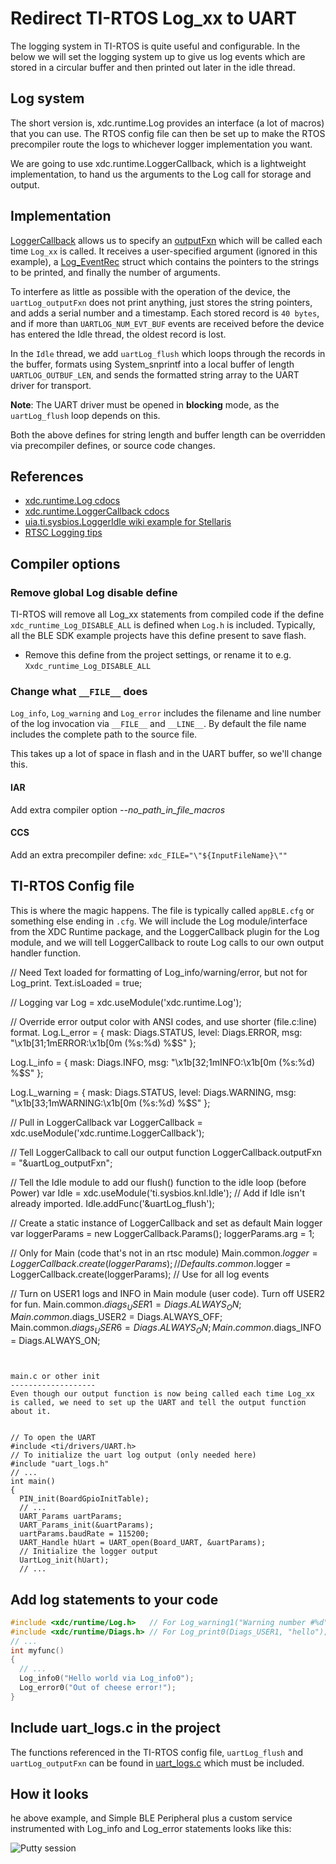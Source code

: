 Redirect TI-RTOS Log_xx to UART
========
The logging system in TI-RTOS is quite useful and configurable. In the below we will set the logging system up to give us log events which are stored in a circular buffer and then printed out later in the idle thread.

Log system
----------
The short version is, xdc.runtime.Log provides an interface (a lot of macros) that you can use. The RTOS config file can then be set up to make the RTOS precompiler route the logs to whichever logger implementation you want.

We are going to use xdc.runtime.LoggerCallback, which is a lightweight implementation, to hand us the arguments to the Log call for storage and output.

Implementation
--------------
[LoggerCallback][LoggerCallback] allows us to specify an [outputFxn][outputFxn] which will be called each time `Log_xx` is called. It receives a user-specified argument (ignored in this example), a [Log_EventRec][Log_EventRec] struct which contains the pointers to the strings to be printed, and finally the number of arguments.

To interfere as little as possible with the operation of the device, the `uartLog_outputFxn` does not print anything, just stores the string pointers, and adds a serial number and a timestamp. Each stored record is `40 bytes`, and if more than `UARTLOG_NUM_EVT_BUF` events are received before the device has entered the Idle thread, the oldest record is lost.

In the `Idle` thread, we add `uartLog_flush` which loops through the records in the buffer, formats using System_snprintf into a local buffer of length `UARTLOG_OUTBUF_LEN`, and sends the formatted string array to the UART driver for transport.

**Note**: The UART driver must be opened in **blocking** mode, as the `uartLog_flush` loop depends on this.

Both the above defines for string length and buffer length can be overridden via precompiler defines, or source code changes.


References
----------
* [xdc.runtime.Log cdocs](http://rtsc.eclipse.org/cdoc-tip/xdc/runtime/Log.html)
* [xdc.runtime.LoggerCallback cdocs](http://rtsc.eclipse.org/cdoc-tip/xdc/runtime/LoggerCallback.html)
* [uia.ti.sysbios.LoggerIdle wiki example for Stellaris](http://processors.wiki.ti.com/index.php/LoggerIdle_Uart)
* [RTSC Logging tips](http://rtsc.eclipse.org/docs-tip/Using_xdc.runtime_Logging)

Compiler options
-----------------
### Remove global Log disable define
TI-RTOS will remove all Log_xx statements from compiled code if the define `xdc_runtime_Log_DISABLE_ALL` is defined when `Log.h` is included. Typically, all the BLE SDK example projects have this define present to save flash.
* Remove this define from the project settings, or rename it to e.g. `Xxdc_runtime_Log_DISABLE_ALL`

### Change what `__FILE__` does
`Log_info`, `Log_warning` and `Log_error` includes the filename and line number of the log invocation via `__FILE__` and `__LINE__`. By default the file name includes the complete path to the source file.

This takes up a lot of space in flash and in the UART buffer, so we'll change this.
#### IAR
Add extra compiler option *--no_path_in_file_macros*

#### CCS
Add an extra precompiler define: `xdc_FILE="\"${InputFileName}\""`


TI-RTOS Config file
-------------------
This is where the magic happens. The file is typically called `appBLE.cfg` or something else ending in `.cfg`. We will include the Log module/interface from the XDC Runtime package, and the LoggerCallback plugin for the Log module, and we will tell LoggerCallback to route Log calls to our own output handler function.


// Need Text loaded for formatting of Log_info/warning/error, but not for Log_print.
Text.isLoaded = true;

// Logging
var Log = xdc.useModule('xdc.runtime.Log');

// Override error output color with ANSI codes, and use shorter (file.c:line) format.
Log.L_error =  {
    mask: Diags.STATUS,
    level: Diags.ERROR,
    msg: "\x1b[31;1mERROR:\x1b[0m (%s:%d) %$S"
};

Log.L_info = {
    mask: Diags.INFO,
    msg: "\x1b[32;1mINFO:\x1b[0m (%s:%d) %$S"
};

Log.L_warning = {
    mask: Diags.STATUS,
    level: Diags.WARNING,
    msg: "\x1b[33;1mWARNING:\x1b[0m (%s:%d) %$S"
    };

// Pull in LoggerCallback
var LoggerCallback = xdc.useModule('xdc.runtime.LoggerCallback');

// Tell LoggerCallback to call our output function
LoggerCallback.outputFxn = "&uartLog_outputFxn";

// Tell the Idle module to add our flush() function to the idle loop (before Power)
var Idle = xdc.useModule('ti.sysbios.knl.Idle'); // Add if Idle isn't already imported.
Idle.addFunc('&uartLog_flush');

// Create a static instance of LoggerCallback and set as default Main logger
var loggerParams = new LoggerCallback.Params();
loggerParams.arg = 1;

// Only for Main (code that's not in an rtsc module)
Main.common$.logger = LoggerCallback.create(loggerParams);
//Defaults.common$.logger = LoggerCallback.create(loggerParams); // Use for all log events

// Turn on USER1 logs and INFO in Main module (user code). Turn off USER2 for fun.
Main.common$.diags_USER1 = Diags.ALWAYS_ON;
Main.common$.diags_USER2 = Diags.ALWAYS_OFF;
Main.common$.diags_USER6 = Diags.ALWAYS_ON;
Main.common$.diags_INFO = Diags.ALWAYS_ON;
```


main.c or other init
-------------------
Even though our output function is now being called each time Log_xx is called, we need to set up the UART and tell the output function about it.


// To open the UART
#include <ti/drivers/UART.h>
// To initialize the uart log output (only needed here)
#include "uart_logs.h"
// ...
int main()
{
  PIN_init(BoardGpioInitTable);
  // ...
  UART_Params uartParams;
  UART_Params_init(&uartParams);
  uartParams.baudRate = 115200;
  UART_Handle hUart = UART_open(Board_UART, &uartParams);
  // Initialize the logger output
  UartLog_init(hUart);
  // ...
```

Add log statements to your code
-------------------------------

```c
#include <xdc/runtime/Log.h>   // For Log_warning1("Warning number #%d", 4); things
#include <xdc/runtime/Diags.h> // For Log_print0(Diags_USER1, "hello"); things.
// ...
int myfunc()
{
  // ...
  Log_info0("Hello world via Log_info0");
  Log_error0("Out of cheese error!");
}
```

Include uart_logs.c in the project
---------------------
The functions referenced in the TI-RTOS config file, `uartLog_flush` and `uartLog_outputFxn` can be found in [uart_logs.c](uart_logs.c) which must be included.


How it looks
------------
he above example, and Simple BLE Peripheral plus a custom service instrumented with Log_info and Log_error statements looks like this:

![Putty session](http://processors.wiki.ti.com/images/9/9c/Uart_log.png "Putty session")

[LoggerCallback]: http://rtsc.eclipse.org/cdoc-tip/xdc/runtime/LoggerCallback.html
[outputFxn]: http://rtsc.eclipse.org/cdoc-tip/xdc/runtime/LoggerCallback.html#.Output.Fxn
[Log_EventRec]: http://rtsc.eclipse.org/cdoc-tip/xdc/runtime/Log.html#.Event.Rec
